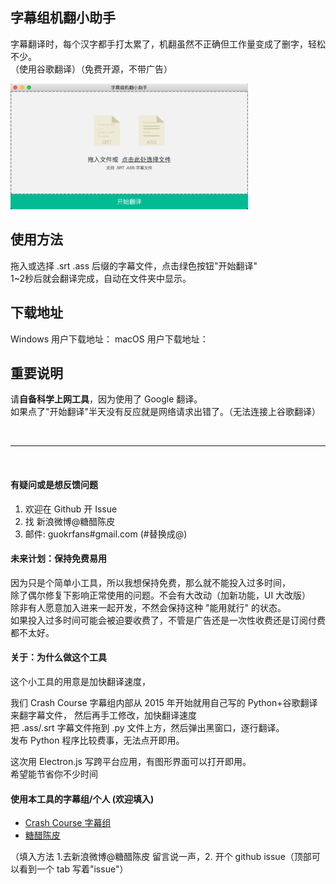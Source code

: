 ## 字幕组机翻小助手
字幕翻译时，每个汉字都手打太累了，机翻虽然不正确但工作量变成了删字，轻松不少。          
 （使用谷歌翻译）（免费开源，不带广告）        

<img src="./image/1.png" alt="how the app look like" width="380">


## 使用方法
拖入或选择 .srt .ass 后缀的字幕文件，点击绿色按钮"开始翻译"        
1~2秒后就会翻译完成，自动在文件夹中显示。     

## 下载地址
Windows 用户下载地址：
macOS 用户下载地址：

## 重要说明
请**自备科学上网工具**，因为使用了 Google 翻译。    
如果点了"开始翻译"半天没有反应就是网络请求出错了。（无法连接上谷歌翻译）   

<br/>

---

<br/>

#### 有疑问或是想反馈问题
1. 欢迎在 Github 开 Issue
2. 找 新浪微博@糖醋陈皮
3. 邮件: guokrfans#gmail.com (#替换成@)

#### 未来计划：保持免费易用
因为只是个简单小工具，所以我想保持免费，那么就不能投入过多时间，           
除了偶尔修复下影响正常使用的问题。不会有大改动（加新功能，UI 大改版）       
除非有人愿意加入进来一起开发，不然会保持这种 "能用就行" 的状态。    
如果投入过多时间可能会被迫要收费了，不管是广告还是一次性收费还是订阅付费都不太好。    

#### 关于：为什么做这个工具
这个小工具的用意是加快翻译速度，    

我们 Crash Course 字幕组内部从 2015 年开始就用自己写的 Python+谷歌翻译 来翻字幕文件，
然后再手工修改，加快翻译速度             
把 .ass/.srt 字幕文件拖到 .py 文件上方，然后弹出黑窗口，逐行翻译。   
发布 Python 程序比较费事，无法点开即用。

这次用 Electron.js 写跨平台应用，有图形界面可以打开即用。    
希望能节省你不少时间    

#### 使用本工具的字幕组/个人 (欢迎填入)
* [Crash Course 字幕组](https://weibo.com/u/5237129097/home)
* [糖醋陈皮](https://weibo.com/2004104451/profile?rightmod=1&wvr=6&mod=personnumber)

（填入方法 1.去新浪微博@糖醋陈皮 留言说一声，2. 开个 github issue（顶部可以看到一个 tab 写着"issue"）
